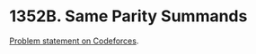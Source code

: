# 1352B. Same Parity Summands

[Problem statement on Codeforces](https://codeforces.com/problemset/problem/1352/B?locale=en).